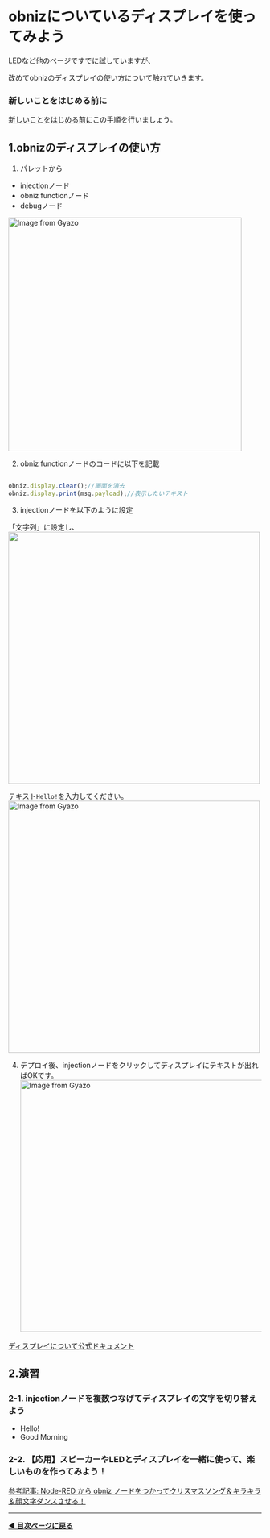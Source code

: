 # obnizについているディスプレイを使ってみよう

LEDなど他のページですでに試していますが、

改めてobnizのディスプレイの使い方について触れていきます。


### **新しいことをはじめる前に**  

[新しいことをはじめる前に](../before-start.md)この手順を行いましょう。


## 1.obnizのディスプレイの使い方

1. パレットから

- injectionノード
- obniz functionノード
- debugノード

<a href="https://gyazo.com/7fa3c7aa64ed04f781179a09fd38c255"><img src="https://i.gyazo.com/7fa3c7aa64ed04f781179a09fd38c255.png" alt="Image from Gyazo" width="464"/></a>

2. obniz functionノードのコードに以下を記載

```javascript

obniz.display.clear();//画面を消去
obniz.display.print(msg.payload);//表示したいテキスト

```

3. injectionノードを以下のように設定

「文字列」に設定し、
<img src="https://i.gyazo.com/55b213766fe04898d7926cc85d7738d3.png" width="500">

テキスト`Hello!`を入力してください。
<a href="https://gyazo.com/31c4c8e6af60165ba8017d2a9ade296b"><img src="https://i.gyazo.com/31c4c8e6af60165ba8017d2a9ade296b.png" alt="Image from Gyazo" width="500"/></a>

4. デプロイ後、injectionノードをクリックしてディスプレイにテキストが出ればOKです。
<a href="https://gyazo.com/03c351fabc467739a062d523f9a2622d"><img src="https://i.gyazo.com/03c351fabc467739a062d523f9a2622d.jpg" alt="Image from Gyazo" width="500"/></a>


[ディスプレイについて公式ドキュメント](https://docs.obniz.com/ja/reference/common/display#%E6%8F%8F%E7%94%BB%E9%96%A2%E6%95%B0)


## 2.演習

### 2-1. injectionノードを複数つなげてディスプレイの文字を切り替えよう
- Hello!
- Good Morning

### 2-2. 【応用】スピーカーやLEDとディスプレイを一緒に使って、楽しいものを作ってみよう！

[参考記事: Node-RED から obniz ノードをつかってクリスマスソング＆キラキラ＆顔文字ダンスさせる！](https://qiita.com/tseigo/items/56c78be82b6276825ca6)


---

**[◀ 目次ページに戻る](../readme.md)**